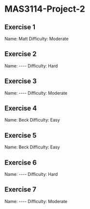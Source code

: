 # MAS3114-Project-2

## Exercise 1
Name: Matt
Difficulty: Moderate

## Exercise 2
Name: ----
Difficulty: Hard

## Exercise 3
Name: ----
Difficulty: Moderate

## Exercise 4
Name: Beck
Difficulty: Easy

## Exercise 5
Name: Beck
Difficulty: Easy

## Exercise 6
Name: ----
Difficulty: Hard

## Exercise 7
Name: ----
Difficulty: Moderate
